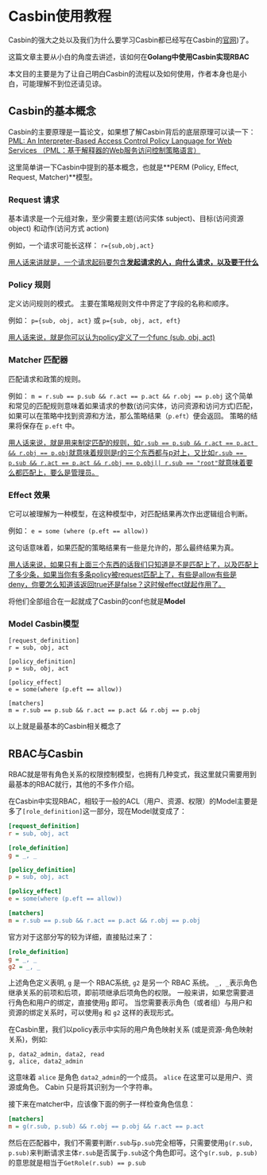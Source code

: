 # Casbin使用教程

Casbin的强大之处以及我们为什么要学习Casbin都已经写在Casbin的[官网](https://casbin.org/zh/))了。

这篇文章主要从小白的角度去讲述，该如何在**Golang中使用Casbin实现RBAC**

本文目的主要是为了让自己明白Casbin的流程以及如何使用，作者本身也是小白，可能理解不到位还请见谅。

## Casbin的基本概念

Casbin的主要原理是一篇论文，如果想了解Casbin背后的底层原理可以读一下：[PML: An Interpreter-Based Access Control Policy Language for Web Services （PML：基于解释器的Web服务访问控制策略语言）](https://arxiv.org/abs/1903.09756)

这里简单讲一下Casbin中提到的基本概念，也就是**PERM (Policy, Effect, Request, Matcher)**模型。

### Request 请求

基本请求是一个元组对象，至少需要主题(访问实体 subject)、目标(访问资源 object) 和动作(访问方式 action)

例如，一个请求可能长这样： `r={sub,obj,act}`

<u>用人话来讲就是，一个请求起码要包含**发起请求的人，向什么请求，以及要干什么**</u>

### Policy 规则

定义访问规则的模式。 主要在策略规则文件中界定了字段的名称和顺序。

例如： `p={sub, obj, act}` 或 `p={sub, obj, act, eft}`

<u>用人话来说，就是你可以认为policy定义了一个func (sub, obj, act)</u>

### Matcher 匹配器

匹配请求和政策的规则。

例如： `m = r.sub == p.sub && r.act == p.act && r.obj == p.obj` 这个简单和常见的匹配规则意味着如果请求的参数(访问实体，访问资源和访问方式)匹配， 如果可以在策略中找到资源和方法，那么策略结果（`p.eft`）便会返回。 策略的结果将保存在 `p.eft` 中。

<u>用人话来说，就是用来制定匹配的规则，如`r.sub == p.sub && r.act == p.act && r.obj == p.obj`就意味着规则是r的三个东西都与p对上，又比如`r.sub == p.sub && r.act == p.act && r.obj == p.obj|| r.sub == "root"`就意味着要么都匹配上，要么是管理员。</u>

### Effect 效果

它可以被理解为一种模型，在这种模型中，对匹配结果再次作出逻辑组合判断。

例如： `e = some (where (p.eft == allow))`

这句话意味着，如果匹配的策略结果有一些是允许的，那么最终结果为真。

<u>用人话来说，如果只有上面三个东西的话我们只知道是不是匹配上了，以及匹配上了多少条，如果当你有多条policy被request匹配上了，有些是allow有些是deny，你要怎么知道该返回true还是false？这时候effect就起作用了。</u>

将他们全部组合在一起就成了Casbin的conf也就是**Model**

### Model Casbin模型

```
[request_definition]
r = sub, obj, act

[policy_definition]
p = sub, obj, act

[policy_effect]
e = some(where (p.eft == allow))

[matchers]
m = r.sub == p.sub && r.act == p.act && r.obj == p.obj
```

以上就是最基本的Casbin相关概念了

## RBAC与Casbin

RBAC就是带有角色关系的权限控制模型，也拥有几种变式，我这里就只需要用到最基本的RBAC就行，其他的不多作介绍。

在Casbin中实现RBAC，相较于一般的ACL（用户、资源、权限）的Model主要是多了`[role_definition]`这一部分，现在Model就变成了：

```ini
[request_definition]
r = sub, obj, act

[role_definition]
g = _, _

[policy_definition]
p = sub, obj, act

[policy_effect]
e = some(where (p.eft == allow))

[matchers]
m = r.sub == p.sub && r.act == p.act && r.obj == p.obj
```

官方对于这部分写的较为详细，直接贴过来了：

```ini
[role_definition]
g = _, _
g2 = _, _
```

上述角色定义表明, `g` 是一个 RBAC系统, `g2` 是另一个 RBAC 系统。 `_, _`表示角色继承关系的前项和后项，即前项继承后项角色的权限。 一般来讲，如果您需要进行角色和用户的绑定，直接使用`g` 即可。 当您需要表示角色（或者组）与用户和资源的绑定关系时，可以使用`g` 和 `g2` 这样的表现形式。

在Casbin里，我们以policy表示中实际的用户角色映射关系 (或是资源-角色映射关系)，例如:

```text
p, data2_admin, data2, read
g, alice, data2_admin
```

这意味着 `alice` 是角色 `data2_admin`的一个成员。 `alice` 在这里可以是用户、资源或角色。 Cabin 只是将其识别为一个字符串。

接下来在matcher中，应该像下面的例子一样检查角色信息：

```ini
[matchers]
m = g(r.sub, p.sub) && r.obj == p.obj && r.act == p.act
```

然后在匹配器中，我们不需要判断`r.sub`与`p.sub`完全相等，只需要使用`g(r.sub, p.sub)`来判断请求主体`r.sub`是否属于`p.sub`这个角色即可。这个`g(r.sub, p.sub)`的意思就是相当于`GetRole(r.sub) == p.sub`

